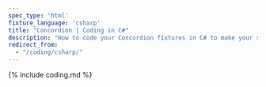 ```yaml
---
spec_type: 'html'
fixture_language: 'csharp'
title: "Concordion | Coding in C#"
description: "How to code your Concordion fixtures in C# to make your specifications executable and automate the validation of the examples. By running the executable specifications, they create documentation. If validated frequently, they become living documentation."
redirect_from: 
  - "/coding/csharp/"
---
```


{% include coding.md %}

